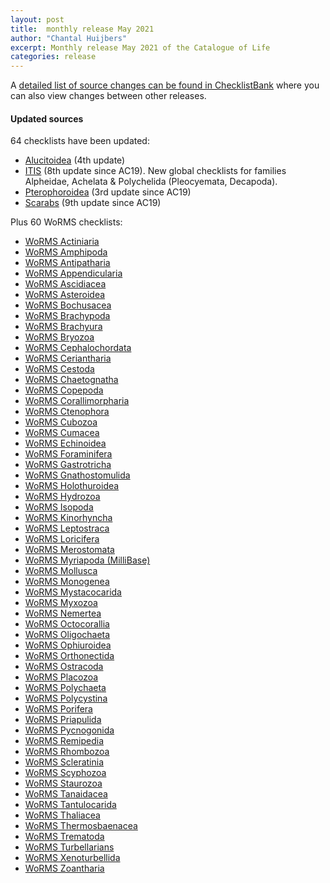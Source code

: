 ```yaml
---
layout: post
title:  monthly release May 2021
author: "Chantal Huijbers"
excerpt: Monthly release May 2021 of the Catalogue of Life
categories: release
---
```


A [detailed list of source changes can be found in ChecklistBank](https://data.catalogueoflife.org/dataset/2303/sourcemetrics?hideUnchanged=true&releaseKey=2296) where you can also view changes between other releases.

#### Updated sources 

64 checklists have been updated:

 * [Alucitoidea](/data/dataset/2207) (4th update)
 * [ITIS](/data/dataset/2144) (8th update since AC19). New global checklists for families Alpheidae, Achelata & Polychelida (Pleocyemata, Decapoda).
 * [Pterophoroidea](/data/dataset/1199) (3rd update since AC19)
 * [Scarabs](/data/dataset/1027) (9th update since AC19)

Plus 60 WoRMS checklists:

 * [WoRMS Actiniaria](/data/dataset/1176)
 * [WoRMS Amphipoda](/data/dataset/1202)
 * [WoRMS Antipatharia](/data/dataset/1194)
 * [WoRMS Appendicularia](/data/dataset/1178)
 * [WoRMS Ascidiacea](/data/dataset/1186)
 * [WoRMS Asteroidea](/data/dataset/1095)
 * [WoRMS Bochusacea](/data/dataset/1086)
 * [WoRMS Brachypoda](/data/dataset/1087)
 * [WoRMS Brachyura](/data/dataset/1108)
 * [WoRMS Bryozoa](/data/dataset/1081)
 * [WoRMS Cephalochordata](/data/dataset/1154)
 * [WoRMS Ceriantharia](/data/dataset/1179)
 * [WoRMS Cestoda](/data/dataset/1127)
 * [WoRMS Chaetognatha](/data/dataset/1132)
 * [WoRMS Copepoda](/data/dataset/1191)
 * [WoRMS Corallimorpharia](/data/dataset/1195)
 * [WoRMS Ctenophora](/data/dataset/1180)
 * [WoRMS Cubozoa](/data/dataset/1181)
 * [WoRMS Cumacea](/data/dataset/1058)
 * [WoRMS Echinoidea](/data/dataset/1106)
 * [WoRMS Foraminifera](/data/dataset/1157)
 * [WoRMS Gastrotricha](/data/dataset/1122)
 * [WoRMS Gnathostomulida](/data/dataset/1125)
 * [WoRMS Holothuroidea](/data/dataset/1107)
 * [WoRMS Hydrozoa](/data/dataset/1112)
 * [WoRMS Isopoda](/data/dataset/1094)
 * [WoRMS Kinorhyncha](/data/dataset/1153)
 * [WoRMS Leptostraca](/data/dataset/1105)
 * [WoRMS Loricifera](/data/dataset/1182)
 * [WoRMS Merostomata](/data/dataset/1152)
 * [WoRMS Myriapoda (MilliBase)](/data/dataset/1200)
 * [WoRMS Mollusca](/data/dataset/1130)
 * [WoRMS Monogenea](/data/dataset/1126)
 * [WoRMS Mystacocarida](/data/dataset/1088)
 * [WoRMS Myxozoa](/data/dataset/1129)
 * [WoRMS Nemertea](/data/dataset/1085)
 * [WoRMS Octocorallia](/data/dataset/1131)
 * [WoRMS Oligochaeta](/data/dataset/1099)
 * [WoRMS Ophiuroidea](/data/dataset/1059)
 * [WoRMS Orthonectida](/data/dataset/1149)
 * [WoRMS Ostracoda](/data/dataset/1175)
 * [WoRMS Placozoa](/data/dataset/1123)
 * [WoRMS Polychaeta](/data/dataset/1090)
 * [WoRMS Polycystina](/data/dataset/1109)
 * [WoRMS Porifera](/data/dataset/1044)
 * [WoRMS Priapulida](/data/dataset/1124)
 * [WoRMS Pycnogonida](/data/dataset/1183)
 * [WoRMS Remipedia](/data/dataset/1091)
 * [WoRMS Rhombozoa](/data/dataset/1150)
 * [WoRMS Scleratinia](/data/dataset/1196)
 * [WoRMS Scyphozoa](/data/dataset/1188)
 * [WoRMS Staurozoa](/data/dataset/1184)
 * [WoRMS Tanaidacea](/data/dataset/1110)
 * [WoRMS Tantulocarida](/data/dataset/1092)
 * [WoRMS Thaliacea](/data/dataset/1185)
 * [WoRMS Thermosbaenacea](/data/dataset/1093)
 * [WoRMS Trematoda](/data/dataset/1128)
 * [WoRMS Turbellarians](/data/dataset/1193)
 * [WoRMS Xenoturbellida](/data/dataset/1100)
 * [WoRMS Zoantharia](/data/dataset/1197)
